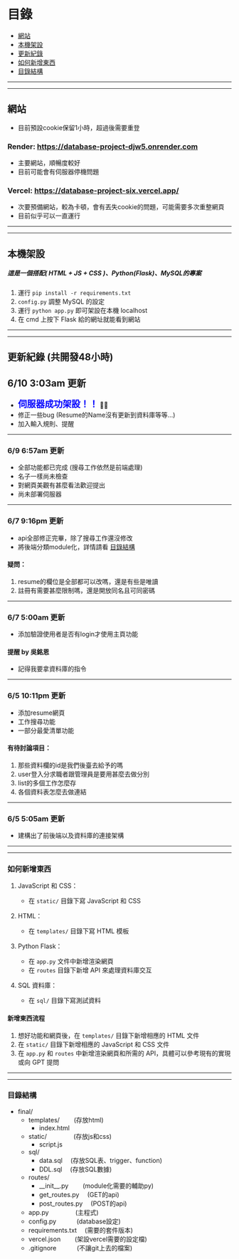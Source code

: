 # 目錄
- [網站](#網站)
- [本機架設](#本機架設)
- [更新紀錄](#更新紀錄)
- [如何新增東西](#如何新增東西)
- [目錄結構](#目錄結構)
--------------------------------
--------------------------------
## 網站
- 目前預設cookie保留1小時，超過後需要重登

### Render: https://database-project-djw5.onrender.com
- 主要網站，順暢度較好
- 目前可能會有伺服器停機問題

### Vercel: https://database-project-six.vercel.app/
- 次要預備網站，較為卡頓，會有丟失cookie的問題，可能需要多次重整網頁
- 目前似乎可以一直運行

--------------------------------
--------------------------------
## 本機架設

##### 這是一個搭配( HTML + JS + CSS )、Python(Flask)、MySQL的專案

1. 運行 `pip install -r requirements.txt`
2. `config.py` 調整 MySQL 的設定
3. 運行 `python app.py` 即可架設在本機 localhost
4. 在 cmd 上按下 Flask 給的網址就能看到網站

--------------------------------
--------------------------------
## 更新紀錄 (共開發48小時)

## 6/10 3:03am 更新
- <span style="color: blue; font-weight: bold; font-size:20px;">伺服器成功架設！！</span> 🎉🎉
- 修正一些bug (Resume的Name沒有更新到資料庫等等...)
- 加入輸入規則、提醒

-------------------
### 6/9 6:57am 更新
- 全部功能都已完成 (搜尋工作依然是前端處理)
- 名子一樣尚未檢查
- 對網頁美觀有甚麼看法歡迎提出
- 尚未部署伺服器

-------------------
### 6/7 9:16pm 更新
- api全部修正完畢，除了搜尋工作還沒修改
- 將後端分類module化，詳情請看 [目錄結構](#目錄結構)

#### 疑問：
1. resume的欄位是全部都可以改嗎，還是有些是唯讀
2. 註冊有需要甚麼限制嗎，還是開放同名且可同密碼

----------------------
### 6/7 5:00am 更新
- 添加驗證使用者是否有login才使用主頁功能

#### 提醒 by 吳銘恩
- 記得我要拿資料庫的指令

-----------------------
### 6/5 10:11pm 更新
- 添加resume網頁
- 工作搜尋功能
- 一部分最愛清單功能

#### 有待討論項目：
1. 那些資料欄的id是我們後臺去給予的嗎
2. user登入分求職者跟管理員是要用甚麼去做分別
3. list的多個工作怎麼存
4. 各個資料表怎麼去做連結

----------------
### 6/5 5:05am 更新

- 建構出了前後端以及資料庫的連接架構
-----------------------------------------
-----------------------------------------
### 如何新增東西

1. JavaScript 和 CSS：
    - 在 `static/` 目錄下寫 JavaScript 和 CSS

2. HTML：
    - 在 `templates/` 目錄下寫 HTML 模板

3. Python Flask：
    - 在 `app.py` 文件中新增渲染網頁
    - 在 `routes` 目錄下新增 API 來處理資料庫交互

4. SQL 資料庫：
    - 在 `sql/` 目錄下寫測試資料

#### 新增東西流程

1. 想好功能和網頁後，在 `templates/` 目錄下新增相應的 HTML 文件
2. 在 `static/` 目錄下新增相應的 JavaScript 和 CSS 文件
3. 在 `app.py` 和 `routes` 中新增渲染網頁和所需的 API，具體可以參考現有的實現或向 GPT 提問

--------------------------------------
--------------------------------------

### 目錄結構
- final/
    - templates/    &emsp;&emsp;(存放html)
        - index.html
    - static/       &emsp;&emsp;&emsp;&emsp;(存放js和css)
        - script.js
    - sql/          
        - data.sql  &emsp;(存放SQL表、trigger、function)
        - DDL.sql   &emsp;(存放SQL數據)
    - routes/
        - \_\_init__.py     &emsp;&emsp;(module化需要的輔助py)
        - get_routes.py     &emsp;(GET的api)
        - post_routes.py    &emsp;(POST的api)
    - app.py        &emsp;&emsp;&emsp;&emsp;(主程式)
    - config.py     &emsp;&emsp;&emsp;(database設定)
    - requirements.txt  &emsp;(需要的套件版本)
    - vercel.json &emsp;&emsp;(架設vercel需要的設定檔)
    - .gitignore &emsp;&emsp;&emsp;(不讓git上去的檔案)



